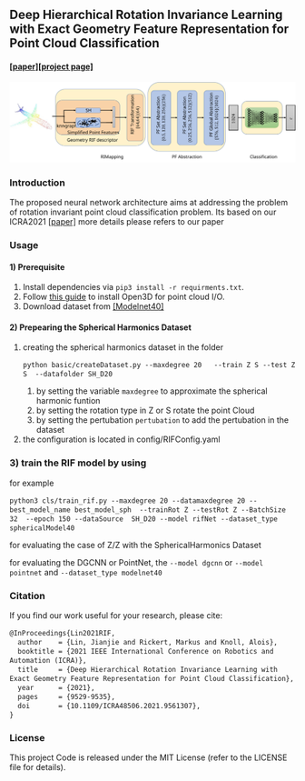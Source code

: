 ## Deep Hierarchical Rotation Invariance Learning with Exact Geometry Feature Representation for Point Cloud Classification

#### [[paper]](https://www.researchgate.net/publication/351884845_Deep_Hierarchical_Rotation_Invariance_Learning_with_Exact_Geometry_Feature_Representation_for_Point_Cloud_Classification)[[project page]](https://linjianjie.github.io/rif/)	
![Structure](images/rifNet_2.svg) 
### Introduction

The proposed neural network architecture aims at addressing the problem of rotation invariant point cloud classification problem. Its based on our ICRA2021 [[paper]](https://www.researchgate.net/publication/351884845_Deep_Hierarchical_Rotation_Invariance_Learning_with_Exact_Geometry_Feature_Representation_for_Point_Cloud_Classification)
more details please refers to our paper

### Usage
#### 1) Prerequisite
1. Install dependencies via `pip3 install -r requirments.txt`.
2. Follow [this guide](http://open3d.org/docs/getting_started.html) to install Open3D for point cloud I/O.
3. Download dataset from [[Modelnet40]](https://shapenet.cs.stanford.edu/media/modelnet40_ply_hdf5_2048.zip)

#### 2) Prepearing the Spherical Harmonics Dataset
1. creating the spherical harmonics dataset in the folder 
    ```
    python basic/createDataset.py --maxdegree 20   --train Z S --test Z S  --datafolder SH_D20
    ```
   1. by setting the variable ```maxdegree``` to approximate the spherical harmonic funtion
   2. by setting the rotation type in Z or S rotate the point Cloud
   3. by setting the pertubation ```pertubation``` to add the pertubation in the dataset
2. the configuration is located in config/RIFConfig.yaml
   
### 3) train the RIF model by using 
for example
```
python3 cls/train_rif.py --maxdegree 20 --datamaxdegree 20 --best_model_name best_model_sph  --trainRot Z --testRot Z --BatchSize 32  --epoch 150 --dataSource  SH_D20 --model rifNet --dataset_type sphericalModel40
``` 
for evaluating the case of Z/Z with the SphericalHarmonics Dataset

for evaluating the DGCNN or PointNet, the ```--model dgcnn``` or ```--model pointnet``` and ```--dataset_type modelnet40``` 
### Citation
If you find our work useful for your research, please cite:
```
@InProceedings{Lin2021RIF,
  author    = {Lin, Jianjie and Rickert, Markus and Knoll, Alois},
  booktitle = {2021 IEEE International Conference on Robotics and Automation (ICRA)},
  title     = {Deep Hierarchical Rotation Invariance Learning with Exact Geometry Feature Representation for Point Cloud Classification},
  year      = {2021},
  pages     = {9529-9535},
  doi       = {10.1109/ICRA48506.2021.9561307},
}
```

### License
This project Code is released under the MIT License (refer to the LICENSE file for details).


